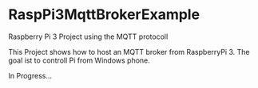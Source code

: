 # RaspPi3MqttBrokerExample
Raspberry Pi 3 Project using the MQTT protocoll

This Project shows how to host an MQTT broker from RaspberryPi 3. The goal ist to controll Pi from Windows phone.

In Progress...
